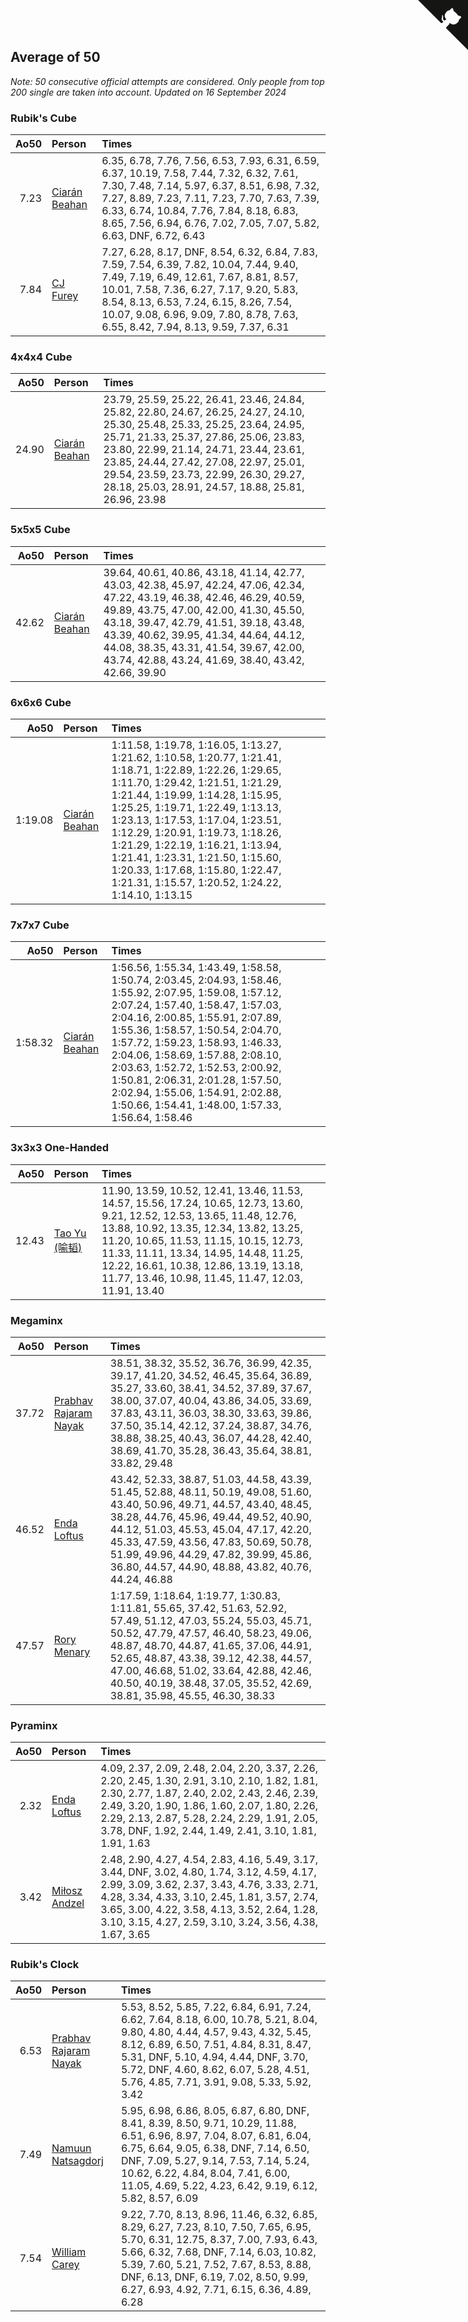 ## Average of 50

*Note: 50 consecutive official attempts are considered. Only people from top 200 single are taken into account.*
*Updated on 16 September 2024*


### Rubik's Cube

| Ao50 | Person | Times |
| ---: | :--- | :--- |
| 7.23 | [Ciarán Beahan](https://www.worldcubeassociation.org/persons/2012BEAH01) | 6.35, 6.78, 7.76, 7.56, 6.53, 7.93, 6.31, 6.59, 6.37, 10.19, 7.58, 7.44, 7.32, 6.32, 7.61, 7.30, 7.48, 7.14, 5.97, 6.37, 8.51, 6.98, 7.32, 7.27, 8.89, 7.23, 7.11, 7.23, 7.70, 7.63, 7.39, 6.33, 6.74, 10.84, 7.76, 7.84, 8.18, 6.83, 8.65, 7.56, 6.94, 6.76, 7.02, 7.05, 7.07, 5.82, 6.63, DNF, 6.72, 6.43 |
| 7.84 | [CJ Furey](https://www.worldcubeassociation.org/persons/2022FURE01) | 7.27, 6.28, 8.17, DNF, 8.54, 6.32, 6.84, 7.83, 7.59, 7.54, 6.39, 7.82, 10.04, 7.44, 9.40, 7.49, 7.19, 6.49, 12.61, 7.67, 8.81, 8.57, 10.01, 7.58, 7.36, 6.27, 7.17, 9.20, 5.83, 8.54, 8.13, 6.53, 7.24, 6.15, 8.26, 7.54, 10.07, 9.08, 6.96, 9.09, 7.80, 8.78, 7.63, 6.55, 8.42, 7.94, 8.13, 9.59, 7.37, 6.31 |

### 4x4x4 Cube

| Ao50 | Person | Times |
| ---: | :--- | :--- |
| 24.90 | [Ciarán Beahan](https://www.worldcubeassociation.org/persons/2012BEAH01) | 23.79, 25.59, 25.22, 26.41, 23.46, 24.84, 25.82, 22.80, 24.67, 26.25, 24.27, 24.10, 25.30, 25.48, 25.33, 25.25, 23.64, 24.95, 25.71, 21.33, 25.37, 27.86, 25.06, 23.83, 23.80, 22.99, 21.14, 24.71, 23.44, 23.61, 23.85, 24.44, 27.42, 27.08, 22.97, 25.01, 29.54, 23.59, 23.73, 22.99, 26.30, 29.27, 28.18, 25.03, 28.91, 24.57, 18.88, 25.81, 26.96, 23.98 |

### 5x5x5 Cube

| Ao50 | Person | Times |
| ---: | :--- | :--- |
| 42.62 | [Ciarán Beahan](https://www.worldcubeassociation.org/persons/2012BEAH01) | 39.64, 40.61, 40.86, 43.18, 41.14, 42.77, 43.03, 42.38, 45.97, 42.24, 47.06, 42.34, 47.22, 43.19, 46.38, 42.46, 46.29, 40.59, 49.89, 43.75, 47.00, 42.00, 41.30, 45.50, 43.18, 39.47, 42.79, 41.51, 39.18, 43.48, 43.39, 40.62, 39.95, 41.34, 44.64, 44.12, 44.08, 38.35, 43.31, 41.54, 39.67, 42.00, 43.74, 42.88, 43.24, 41.69, 38.40, 43.42, 42.66, 39.90 |

### 6x6x6 Cube

| Ao50 | Person | Times |
| ---: | :--- | :--- |
| 1:19.08 | [Ciarán Beahan](https://www.worldcubeassociation.org/persons/2012BEAH01) | 1:11.58, 1:19.78, 1:16.05, 1:13.27, 1:21.62, 1:10.58, 1:20.77, 1:21.41, 1:18.71, 1:22.89, 1:22.26, 1:29.65, 1:11.70, 1:29.42, 1:21.51, 1:21.29, 1:21.44, 1:19.99, 1:14.28, 1:15.95, 1:25.25, 1:19.71, 1:22.49, 1:13.13, 1:23.13, 1:17.53, 1:17.04, 1:23.51, 1:12.29, 1:20.91, 1:19.73, 1:18.26, 1:21.29, 1:22.19, 1:16.21, 1:13.94, 1:21.41, 1:23.31, 1:21.50, 1:15.60, 1:20.33, 1:17.68, 1:15.80, 1:22.47, 1:21.31, 1:15.57, 1:20.52, 1:24.22, 1:14.10, 1:13.15 |

### 7x7x7 Cube

| Ao50 | Person | Times |
| ---: | :--- | :--- |
| 1:58.32 | [Ciarán Beahan](https://www.worldcubeassociation.org/persons/2012BEAH01) | 1:56.56, 1:55.34, 1:43.49, 1:58.58, 1:50.74, 2:03.45, 2:04.93, 1:58.46, 1:55.92, 2:07.95, 1:59.08, 1:57.12, 2:07.24, 1:57.40, 1:58.47, 1:57.03, 2:04.16, 2:00.85, 1:55.91, 2:07.89, 1:55.36, 1:58.57, 1:50.54, 2:04.70, 1:57.72, 1:59.23, 1:58.93, 1:46.33, 2:04.06, 1:58.69, 1:57.88, 2:08.10, 2:03.63, 1:52.72, 1:52.53, 2:00.92, 1:50.81, 2:06.31, 2:01.28, 1:57.50, 2:02.94, 1:55.06, 1:54.91, 2:02.88, 1:50.66, 1:54.41, 1:48.00, 1:57.33, 1:56.64, 1:58.46 |

### 3x3x3 One-Handed

| Ao50 | Person | Times |
| ---: | :--- | :--- |
| 12.43 | [Tao Yu (喻韬)](https://www.worldcubeassociation.org/persons/2012YUTA01) | 11.90, 13.59, 10.52, 12.41, 13.46, 11.53, 14.57, 15.56, 17.24, 10.65, 12.73, 13.60, 9.21, 12.52, 12.53, 13.65, 11.48, 12.76, 13.88, 10.92, 13.35, 12.34, 13.82, 13.25, 11.20, 10.65, 11.53, 11.15, 10.15, 12.73, 11.33, 11.11, 13.34, 14.95, 14.48, 11.25, 12.22, 16.61, 10.38, 12.86, 13.19, 13.18, 11.77, 13.46, 10.98, 11.45, 11.47, 12.03, 11.91, 13.40 |

### Megaminx

| Ao50 | Person | Times |
| ---: | :--- | :--- |
| 37.72 | [Prabhav Rajaram Nayak](https://www.worldcubeassociation.org/persons/2019NAYA01) | 38.51, 38.32, 35.52, 36.76, 36.99, 42.35, 39.17, 41.20, 34.52, 46.45, 35.64, 36.89, 35.27, 33.60, 38.41, 34.52, 37.89, 37.67, 38.00, 37.07, 40.04, 43.86, 34.05, 33.69, 37.83, 43.11, 36.03, 38.30, 33.63, 39.86, 37.50, 35.14, 42.12, 37.24, 38.87, 34.76, 38.88, 38.25, 40.43, 36.07, 44.28, 42.40, 38.69, 41.70, 35.28, 36.43, 35.64, 38.81, 33.82, 29.48 |
| 46.52 | [Enda Loftus](https://www.worldcubeassociation.org/persons/2021LOFT01) | 43.42, 52.33, 38.87, 51.03, 44.58, 43.39, 51.45, 52.88, 48.11, 50.19, 49.08, 51.60, 43.40, 50.96, 49.71, 44.57, 43.40, 48.45, 38.28, 44.76, 45.96, 49.44, 49.52, 40.90, 44.12, 51.03, 45.53, 45.04, 47.17, 42.20, 45.33, 47.59, 43.56, 47.83, 50.69, 50.78, 51.99, 49.96, 44.29, 47.82, 39.99, 45.86, 36.80, 44.57, 44.90, 48.88, 43.82, 40.76, 44.24, 46.88 |
| 47.57 | [Rory Menary](https://www.worldcubeassociation.org/persons/2022MENA01) | 1:17.59, 1:18.64, 1:19.77, 1:30.83, 1:11.81, 55.65, 37.42, 51.63, 52.92, 57.49, 51.12, 47.03, 55.24, 55.03, 45.71, 50.52, 47.79, 47.57, 46.40, 58.23, 49.06, 48.87, 48.70, 44.87, 41.65, 37.06, 44.91, 52.65, 48.87, 43.38, 39.12, 42.38, 44.57, 47.00, 46.68, 51.02, 33.64, 42.88, 42.46, 40.50, 40.19, 38.48, 37.05, 35.52, 42.69, 38.81, 35.98, 45.55, 46.30, 38.33 |

### Pyraminx

| Ao50 | Person | Times |
| ---: | :--- | :--- |
| 2.32 | [Enda Loftus](https://www.worldcubeassociation.org/persons/2021LOFT01) | 4.09, 2.37, 2.09, 2.48, 2.04, 2.20, 3.37, 2.26, 2.20, 2.45, 1.30, 2.91, 3.10, 2.10, 1.82, 1.81, 2.30, 2.77, 1.87, 2.40, 2.02, 2.43, 2.46, 2.39, 2.49, 3.20, 1.90, 1.86, 1.60, 2.07, 1.80, 2.26, 2.29, 2.13, 2.87, 5.28, 2.24, 2.29, 1.91, 2.05, 3.78, DNF, 1.92, 2.44, 1.49, 2.41, 3.10, 1.81, 1.91, 1.63 |
| 3.42 | [Miłosz Andzel](https://www.worldcubeassociation.org/persons/2022ANDZ01) | 2.48, 2.90, 4.27, 4.54, 2.83, 4.16, 5.49, 3.17, 3.44, DNF, 3.02, 4.80, 1.74, 3.12, 4.59, 4.17, 2.99, 3.09, 3.62, 2.37, 3.43, 4.76, 3.33, 2.71, 4.28, 3.34, 4.33, 3.10, 2.45, 1.81, 3.57, 2.74, 3.65, 3.00, 4.22, 3.58, 4.13, 3.52, 2.64, 1.28, 3.10, 3.15, 4.27, 2.59, 3.10, 3.24, 3.56, 4.38, 1.67, 3.65 |

### Rubik's Clock

| Ao50 | Person | Times |
| ---: | :--- | :--- |
| 6.53 | [Prabhav Rajaram Nayak](https://www.worldcubeassociation.org/persons/2019NAYA01) | 5.53, 8.52, 5.85, 7.22, 6.84, 6.91, 7.24, 6.62, 7.64, 8.18, 6.00, 10.78, 5.21, 8.04, 9.80, 4.80, 4.44, 4.57, 9.43, 4.32, 5.45, 8.12, 6.89, 6.50, 7.51, 4.84, 8.31, 8.47, 5.31, DNF, 5.10, 4.94, 4.44, DNF, 3.70, 5.72, DNF, 4.60, 8.62, 6.07, 5.28, 4.51, 5.76, 4.85, 7.71, 3.91, 9.08, 5.33, 5.92, 3.42 |
| 7.49 | [Namuun Natsagdorj](https://www.worldcubeassociation.org/persons/2019NATS02) | 5.95, 6.98, 6.86, 8.05, 6.87, 6.80, DNF, 8.41, 8.39, 8.50, 9.71, 10.29, 11.88, 6.51, 6.96, 8.97, 7.04, 8.07, 6.81, 6.04, 6.75, 6.64, 9.05, 6.38, DNF, 7.14, 6.50, DNF, 7.09, 5.27, 9.14, 7.53, 7.14, 5.24, 10.62, 6.22, 4.84, 8.04, 7.41, 6.00, 11.05, 4.69, 5.22, 4.23, 6.42, 9.19, 6.12, 5.82, 8.57, 6.09 |
| 7.54 | [William Carey](https://www.worldcubeassociation.org/persons/2019CARE02) | 9.22, 7.70, 8.13, 8.96, 11.46, 6.32, 6.85, 8.29, 6.27, 7.23, 8.10, 7.50, 7.65, 6.95, 5.70, 6.31, 12.75, 8.37, 7.00, 7.93, 6.43, 5.66, 6.32, 7.68, DNF, 7.14, 6.03, 10.82, 5.39, 7.60, 5.21, 7.52, 7.67, 8.53, 8.88, DNF, 6.13, DNF, 6.19, 7.02, 8.50, 9.99, 6.27, 6.93, 4.92, 7.71, 6.15, 6.36, 4.89, 6.28 |


<a href="https://github.com/simonkellly/wca_statistics_ireland" class="github-corner" aria-label="View source on Github"><svg width="80" height="80" viewBox="0 0 250 250" style="fill:#151513; color:#fff; position: absolute; top: 0; border: 0; right: 0;" aria-hidden="true"><path d="M0,0 L115,115 L130,115 L142,142 L250,250 L250,0 Z"></path><path d="M128.3,109.0 C113.8,99.7 119.0,89.6 119.0,89.6 C122.0,82.7 120.5,78.6 120.5,78.6 C119.2,72.0 123.4,76.3 123.4,76.3 C127.3,80.9 125.5,87.3 125.5,87.3 C122.9,97.6 130.6,101.9 134.4,103.2" fill="currentColor" style="transform-origin: 130px 106px;" class="octo-arm"></path><path d="M115.0,115.0 C114.9,115.1 118.7,116.5 119.8,115.4 L133.7,101.6 C136.9,99.2 139.9,98.4 142.2,98.6 C133.8,88.0 127.5,74.4 143.8,58.0 C148.5,53.4 154.0,51.2 159.7,51.0 C160.3,49.4 163.2,43.6 171.4,40.1 C171.4,40.1 176.1,42.5 178.8,56.2 C183.1,58.6 187.2,61.8 190.9,65.4 C194.5,69.0 197.7,73.2 200.1,77.6 C213.8,80.2 216.3,84.9 216.3,84.9 C212.7,93.1 206.9,96.0 205.4,96.6 C205.1,102.4 203.0,107.8 198.3,112.5 C181.9,128.9 168.3,122.5 157.7,114.1 C157.9,116.9 156.7,120.9 152.7,124.9 L141.0,136.5 C139.8,137.7 141.6,141.9 141.8,141.8 Z" fill="currentColor" class="octo-body"></path></svg></a><style>.github-corner:hover .octo-arm{animation:octocat-wave 560ms ease-in-out}@keyframes octocat-wave{0%,100%{transform:rotate(0)}20%,60%{transform:rotate(-25deg)}40%,80%{transform:rotate(10deg)}}@media (max-width:500px){.github-corner:hover .octo-arm{animation:none}.github-corner .octo-arm{animation:octocat-wave 560ms ease-in-out}}</style>
